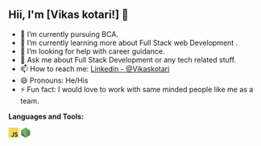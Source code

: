 ## Hii, I'm [Vikas kotari!] 👋

- 🔭 I’m currently pursuing BCA.
- 🌱 I’m currently learning more about Full Stack web Development .
- 🤔 I’m looking for help with career guidance.
- 💬 Ask me about Full Stack Development or any tech related stuff.
- 📫 How to reach me: [Linkedin - @Vikaskotari](https://www.linkedin.com/in/vikas-kotari-6a0918240/)
- 😄 Pronouns: He/His
- ⚡ Fun fact: I would love to work with same minded people like me as a team.

**Languages and Tools:**  

<code><img height="20" src="https://raw.githubusercontent.com/github/explore/80688e429a7d4ef2fca1e82350fe8e3517d3494d/topics/javascript/javascript.png"></code>
<code><img height="20" src="https://raw.githubusercontent.com/github/explore/80688e429a7d4ef2fca1e82350fe8e3517d3494d/topics/nodejs/nodejs.png"></code>    

<!---
vikas-viki/vikas-viki is a ✨ special ✨ repository because its `README.md` (this file) appears on your GitHub profile.
You can click the Preview link to take a look at your changes.
--->
